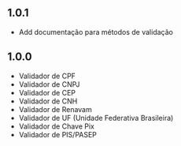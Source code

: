## 1.0.1

- Add documentação para métodos de validação

## 1.0.0

- Validador de CPF
- Validador de CNPJ
- Validador de CEP
- Validador de CNH
- Validador de Renavam
- Validador de UF (Unidade Federativa Brasileira)
- Validador de Chave Pix
- Validador de PIS/PASEP
